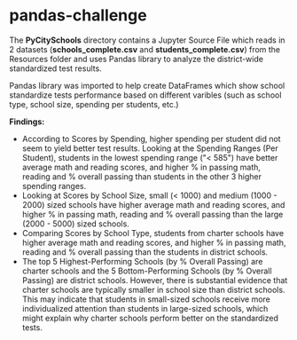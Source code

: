 # pandas-challenge

The **PyCitySchools** directory contains a Jupyter Source File which reads in 2 datasets (**schools_complete.csv** and **students_complete.csv**) from the Resources folder and uses Pandas library to analyze the district-wide standardized test results. 

Pandas library was imported to help create DataFrames which show school standardize tests performance based on different varibles (such as school type, school size, spending per students, etc.)

**Findings:**
* According to Scores by Spending, higher spending per student did not seem to yield better test results. Looking at the Spending Ranges (Per Student), students in the lowest spending range ("< 585") have better average math and reading scores, and higher % in passing math, reading and % overall passing than students in the other 3 higher spending ranges.
* Looking at Scores by School Size, small (< 1000) and medium (1000 - 2000) sized schools have higher average math and reading scores, and higher % in passing math, reading and % overall passing than the large (2000 - 5000) sized schools.
* Comparing Scores by School Type, students from charter schools have higher average math and reading scores, and higher % in passing math, reading and % overall passing than the students in district schools.
* The top 5 Highest-Performing Schools (by % Overall Passing) are charter schools and the 5 Bottom-Performing Schools (by % Overall Passing) are district schools. However, there is substantial evidence that charter schools are typically smaller in school size than district schools. This may indicate that students in small-sized schools receive more individualized attention than students in large-sized schools, which might explain why charter schools perform better on the standardized tests.
